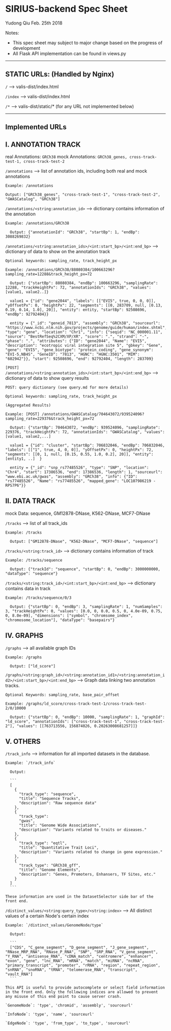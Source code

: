 # SIRIUS-backend Spec Sheet
Yudong Qiu
Feb. 25th 2018

Notes:
* This spec sheet may subject to major change based on the progress of development
* All Flask API implementation can be found in views.py

-----------------------------------
STATIC URLs: (Handled by Nginx)
-----------------------------------

`/`  -->  valis-dist/index.html

`/index`  -->  valis-dist/index.html

`/*`      --> valis-dist/static/*   (for any URL not implemented below)



-----------------------------------
Implemented URLs                
-----------------------------------

I. ANNOTATION TRACK
----------------------------------
real Annotations: `GRCh38`
mock Annotations: `GRCh38_genes, cross-track-test-1, cross-track-test-2`

`/annotations`  -->  list of annotation ids, including both real and mock annotations

    Example: /annotations

    Output: ["GRCh38_genes", "cross-track-test-1", "cross-track-test-2", "GWASCatalog", "GRCh38"]

`/annotations/<string:annotation_id>`  -->  dictionary contains information of the annotation

    Example: /annotations/GRCh38

      Output: {"annotationId": "GRCh38", "startBp": 1, "endBp": 3088269832}

`/annotations/<string:annotation_ids>/<int:start_bp>/<int:end_bp>`    -->  dictionary of data to show on the annotation track

    Optional keywords: sampling_rate, track_height_px

    Example: /annotations/GRCh38/88080384/100663296?sampling_rate=12288&track_height_px=72

      Output: {"startBp": 88080384, "endBp": 100663296, "samplingRate": 12288, "trackHeightPx": 72, "annotationIds": "GRCh38", "values": [value1, value2..]}

      value1 = {"id": "gene2044", "labels": [["EVI5", true, 0, 0, 0]], "yOffsetPx": 0, "heightPx": 22, "segments": [[0, 283709, null, [0.13, 0.19, 0.14, 1.0], 20]], "entity": entity, "startBp": 92508696, "endBp": 92792404}}

      entity = {"_id": "geneid_7813", "assembly": "GRCh38", "sourceurl": "https://www.ncbi.nlm.nih.gov/projects/genome/guide/human/index.shtml", "type": "gene", "location": "Chr1", "info": {"seqid": "NC_000001.11", "source": "BestRefSeq%2CXM/XP/XR", "score": ".", "strand": "-", "phase": ".", "attributes": {"ID": "gene2044", "Name": "EVI5", "description": "ecotropic viral integration site 5", "gbkey": "Gene", "gene": "EVI5", "gene_biotype": "protein_coding", "gene_synonym": "EVI-5,NB4S", "GeneID": "7813", "HGNC": "HGNC:3501", "MIM": "602942"}}, "start": 92508696, "end": 92792404, "length": 283709}

`[POST] /annotations/<string:annotation_ids>/<int:start_bp>/<int:end_bp>`    -->  dictionary of data to show query results

    POST: query dictionary (see query.md for more details)

    Optional keywords: sampling_rate, track_height_px

    (Aggregated Results)

    Example: [POST] /annotations/GWASCatalog/704643072/939524096?sampling_rate=229376&track_height_px=72

      Output: {"startBp": 704643072, "endBp": 939524096, "samplingRate": 229376, "trackHeightPx": 72, "annotationIds": "GWASCatalog", "values": [value1, value2,...]

      value1 = {"id": "cluster", "startBp": 706832046, "endBp": 706832046, "labels": [["1", true, 4, 0, 0]], "yOffsetPx": 0, "heightPx": 72, "segments": [[0, 1, null, [0.15, 0.55, 1.0, 0.2], 20]], "entity": [entity1, ..]  }

      entity = {"_id": "snp_rs77485526", "type": "SNP", "location": "Chr4", "start": 17386536, "end": 17386536, "length": 1, "sourceurl": "www.ebi.ac.uk/gwas", "assembly": "GRCh38", "info": {"ID": "rs77485526", "Name": "rs77485526", "mapped_gene": "LOC107986219 - RPS7P6"}}



II. DATA TRACK
--------------------------------
mock Data: sequence, GM12878-DNase, K562-DNase, MCF7-DNase

`/tracks`   -->  list of all track_ids

    Example: /tracks

      Output: ["GM12878-DNase", "K562-DNase", "MCF7-DNase", "sequence"]

`/tracks/<string:track_id>`  -->  dictionary contains information of track

    Example: /tracks/sequence

      Output: {"trackId": "sequence", "startBp": 0, "endBp": 3000000000, "dataType": "sequence"}

`/tracks/<string:track_id>/<int:start_bp>/<int:end_bp>`  -->  dictionary contains data in track

    Example: /tracks/sequence/0/3

      Output: {"startBp": 0, "endBp": 3, "samplingRate": 1, "numSamples": 3, "trackHeightPx": 0, "values": [0.0, 0, 0.0, 0.5, 0, 4.0e-09, 0.75, 0, 8.0e-09], "dimensions": ["symbol", "chromsome_index", "chromosome_location"], "dataType": "basepairs"}



IV. GRAPHS
-----------------------------
`/graphs`  -->  all available graph IDs

    Example: /graphs

      Output: ["ld_score"]

`/graphs/<string:graph_id>/<string:annotation_id1>/<string:annotation_id2>/<int:start_bp>/<int:end_bp>`  -->  Graph data linking two annotation tracks.

    Optional Keywords: sampling_rate, base_pair_offset

    Example: /graphs/ld_score/cross-track-test-1/cross-track-test-2/0/10000

      Output: {"startBp": 0, "endBp": 10000, "samplingRate": 1, "graphId": "ld_score", "annotationIds": ["cross-track-test-1", "cross-track-test-2"], "values": [[763713556, 156874026, 0.20263008681257]]}


V. OTHERS
----------------------------
`/track_info` --> information for all imported datasets in the database.

    Example: `/track_info`

      Output:

      ```
      [
        {
          "track_type": "sequence",
          "title": "Sequence Tracks",
          "description": "Raw sequence data"
        },
        {
          "track_type":
          "gwas",
          "title": "Genome Wide Associations",
          "description": "Variants related to traits or diseases."
        },
        {
          "track_type": "eqtl",
          "title": "Quantitative Trait Loci",
          "description": "Variants related to change in gene expression."
        },
        {
          "track_type": "GRCh38_gff",
          "title": "Genome Elements",
          "description": "Genes, Promoters, Enhansers, TF Sites, etc."
        }
      ]
      ```

    These information are used in the DatasetSelector side bar of the front end.

`/distinct_values/<string:query_type>/<string:index>` --> All distinct values of a certain Node's certain index

    Example: `/distinct_values/GenomeNode/type`

      Output:

      ```
      ["CDS", "C_gene_segment", "D_gene_segment", "J_gene_segment", "RNase_MRP_RNA", "RNase_P_RNA", "SNP", "SRP_RNA", "V_gene_segment", "Y_RNA", "antisense_RNA", "cDNA_match", "centromere", "enhancer", "exon", "gene", "lnc_RNA", "mRNA", "match", "miRNA", "ncRNA", "primary_transcript", "promoter", "rRNA", "region", "repeat_region", "snRNA", "snoRNA", "tRNA", "telomerase_RNA", "transcript", "vault_RNA"]
      ```

    This API is useful to provide autocomplete or select field information in the front end. Only the following indices are allowed to prevent any misuse of this end point to cause server crash.

    `GenomeNode`: 'type', 'chromid', 'assembly', 'sourceurl'

    `InfoNode`: 'type', 'name', 'sourceurl'

    `EdgeNode`: 'type', 'from_type', 'to_type', 'sourceurl'
